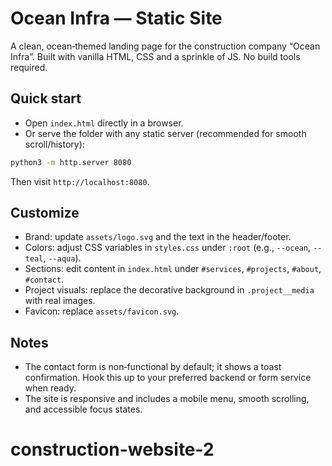 # Ocean Infra — Static Site

A clean, ocean‑themed landing page for the construction company “Ocean Infra”. Built with vanilla HTML, CSS and a sprinkle of JS. No build tools required.

## Quick start

- Open `index.html` directly in a browser.
- Or serve the folder with any static server (recommended for smooth scroll/history):

```bash
python3 -m http.server 8080
```

Then visit `http://localhost:8080`.

## Customize

- Brand: update `assets/logo.svg` and the text in the header/footer.
- Colors: adjust CSS variables in `styles.css` under `:root` (e.g., `--ocean`, `--teal`, `--aqua`).
- Sections: edit content in `index.html` under `#services`, `#projects`, `#about`, `#contact`.
- Project visuals: replace the decorative background in `.project__media` with real images.
- Favicon: replace `assets/favicon.svg`.

## Notes

- The contact form is non‑functional by default; it shows a toast confirmation. Hook this up to your preferred backend or form service when ready.
- The site is responsive and includes a mobile menu, smooth scrolling, and accessible focus states.

# construction-website-2